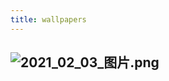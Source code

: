 ```yaml
---
title: wallpapers
---
```


## ![2021_02_03_图片.png](https://cdn.logseq.com/%2F7aa8ab99-753a-4230-847b-43a1c3a3ef47839ca4a6-8ab6-4842-a4f0-7842c56c8a3e2021_02_03_%E5%9B%BE%E7%89%87.png?Expires=4765958957&Signature=aqvmzV5zgK09KExtEfRnWD4NswuQIDxr744Oh01jSWLGm6NYXICnSqRl7OBGclJAY8pzMd-z4u~2cXS7hleGGHNEw0TQmkM2l42o1p0Dej50qAUn334h4nE9vbOM5UQuQJM6qbbAcC0wYV9~yabzgnmD0YZPNh9zfGS5mFAt8myTXdoo7SluawsuUwjh2a-BUhJREDLMSqWAzVxTNPsiOAx8l5oD5TDjiPq5ykxd-S58NvisxOfsRuG2Hx6fnDrJcSzDUWu6uqgqY4r2hLG5BRiUox3iBUfF~2dsdhb47jUFU9HNLj9aFhqiYGU~w5E5ihIOWoqrzMmDvn~cy0kssQ__&Key-Pair-Id=APKAJE5CCD6X7MP6PTEA)
